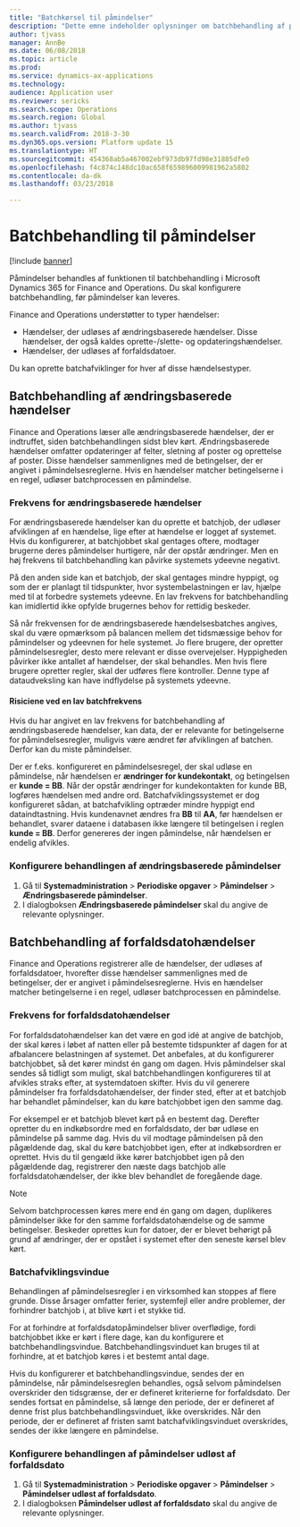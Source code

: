 ```yaml
---
title: "Batchkørsel til påmindelser"
description: "Dette emne indeholder oplysninger om batchbehandling af påmindelser i Microsoft Dynamics 365 for Finance and Operations."
author: tjvass
manager: AnnBe
ms.date: 06/08/2018
ms.topic: article
ms.prod: 
ms.service: dynamics-ax-applications
ms.technology: 
audience: Application user
ms.reviewer: sericks
ms.search.scope: Operations
ms.search.region: Global
ms.author: tjvass
ms.search.validFrom: 2018-3-30
ms.dyn365.ops.version: Platform update 15
ms.translationtype: HT
ms.sourcegitcommit: 454368ab5a467002ebf973db97fd98e31885dfe0
ms.openlocfilehash: f4c874c148dc10ac658f659896009981962a5802
ms.contentlocale: da-dk
ms.lasthandoff: 03/23/2018

---
```


# <a name="batch-processing-for-alerts"></a>Batchbehandling til påmindelser
[!include [banner](../includes/banner.md)]

Påmindelser behandles af funktionen til batchbehandling i Microsoft Dynamics 365 for Finance and Operations. Du skal konfigurere batchbehandling, før påmindelser kan leveres.

Finance and Operations understøtter to typer hændelser:

- Hændelser, der udløses af ændringsbaserede hændelser. Disse hændelser, der også kaldes oprette-/slette- og opdateringshændelser.
- Hændelser, der udløses af forfaldsdatoer.

Du kan oprette batchafviklinger for hver af disse hændelsestyper.
        
## <a name="batch-processing-for-change-based-events"></a>Batchbehandling af ændringsbaserede hændelser
Finance and Operations læser alle ændringsbaserede hændelser, der er indtruffet, siden batchbehandlingen sidst blev kørt. Ændringsbaserede hændelser omfatter opdateringer af felter, sletning af poster og oprettelse af poster. Disse hændelser sammenlignes med de betingelser, der er angivet i påmindelsesreglerne. Hvis en hændelser matcher betingelserne i en regel, udløser batchprocessen en påmindelse.

### <a name="frequency-for-change-based-events"></a>Frekvens for ændringsbaserede hændelser
For ændringsbaserede hændelser kan du oprette et batchjob, der udløser afviklingen af en hændelse, lige efter at hændelse er logget af systemet. Hvis du konfigurerer, at batchjobbet skal gentages oftere, modtager brugerne deres påmindelser hurtigere, når der opstår ændringer. Men en høj frekvens til batchbehandling kan påvirke systemets ydeevne negativt.

På den anden side kan et batchjob, der skal gentages mindre hyppigt, og som der er planlagt til tidspunkter, hvor systembelastningen er lav, hjælpe med til at forbedre systemets ydeevne. En lav frekvens for batchbehandling kan imidlertid ikke opfylde brugernes behov for rettidig beskeder.

Så når frekvensen for de ændringsbaserede hændelsesbatches angives, skal du være opmærksom på balancen mellem det tidsmæssige behov for påmindelser og ydeevnen for hele systemet. Jo flere brugere, der opretter påmindelsesregler, desto mere relevant er disse overvejelser. Hyppigheden påvirker ikke antallet af hændelser, der skal behandles. Men hvis flere brugere opretter regler, skal der udføres flere kontroller. Denne type af dataudveksling kan have indflydelse på systemets ydeevne.

#### <a name="the-risks-of-low-batch-frequency"></a>Risiciene ved en lav batchfrekvens
Hvis du har angivet en lav frekvens for batchbehandling af ændringsbaserede hændelser, kan data, der er relevante for betingelserne for påmindelsesregler, muligvis være ændret før afviklingen af batchen. Derfor kan du miste påmindelser.

Der er f.eks. konfigureret en påmindelsesregel, der skal udløse en påmindelse, når hændelsen er **ændringer for kundekontakt**, og betingelsen er **kunde = BB**. Når der opstår ændringer for kundekontakten for kunde BB, logføres hændelsen med andre ord. Batchafviklingssystemet er dog konfigureret sådan, at batchafvikling optræder mindre hyppigt end dataindtastning. Hvis kundenavnet ændres fra **BB** til **AA**, før hændelsen er behandlet, svarer dataene i databasen ikke længere til betingelsen i reglen **kunde = BB**. Derfor genereres der ingen påmindelse, når hændelsen er endelig afvikles.

### <a name="set-up-processing-for-change-based-alerts"></a>Konfigurere behandlingen af ændringsbaserede påmindelser
1. Gå til **Systemadministration** &gt; **Periodiske opgaver** &gt; **Påmindelser** &gt; **Ændringsbaserede påmindelser**.
2. I dialogboksen **Ændringsbaserede påmindelser** skal du angive de relevante oplysninger.

## <a name="batch-processing-for-due-date-events"></a>Batchbehandling af forfaldsdatohændelser
Finance and Operations registrerer alle de hændelser, der udløses af forfaldsdatoer, hvorefter disse hændelser sammenlignes med de betingelser, der er angivet i påmindelsesreglerne. Hvis en hændelser matcher betingelserne i en regel, udløser batchprocessen en påmindelse.

### <a name="frequency-for-due-date-events"></a>Frekvens for forfaldsdatohændelser
For forfaldsdatohændelser kan det være en god idé at angive de batchjob, der skal køres i løbet af natten eller på bestemte tidspunkter af dagen for at afbalancere belastningen af systemet. Det anbefales, at du konfigurerer batchjobbet, så det kører mindst én gang om dagen. Hvis påmindelser skal sendes så tidligt som muligt, skal batchbehandlingen konfigureres til at afvikles straks efter, at systemdatoen skifter. Hvis du vil generere påmindelser fra forfaldsdatohændelser, der finder sted, efter at et batchjob har behandlet påmindelser, kan du køre batchjobbet igen den samme dag.

For eksempel er et batchjob blevet kørt på en bestemt dag. Derefter opretter du en indkøbsordre med en forfaldsdato, der bør udløse en påmindelse på samme dag. Hvis du vil modtage påmindelsen på den pågældende dag, skal du køre batchjobbet igen, efter at indkøbsordren er oprettet. Hvis du til gengæld ikke kører batchjobbet igen på den pågældende dag, registrerer den næste dags batchjob alle forfaldsdatohændelser, der ikke blev behandlet de foregående dage.

> [!NOTE]
> Selvom batchprocessen køres mere end én gang om dagen, duplikeres påmindelser ikke for den samme forfaldsdatohændelse og de samme betingelser. Beskeder oprettes kun for datoer, der er blevet behørigt på grund af ændringer, der er opstået i systemet efter den seneste kørsel blev kørt.

### <a name="batch-processing-window"></a>Batchafviklingsvindue
Behandlingen af påmindelsesregler i en virksomhed kan stoppes af flere grunde. Disse årsager omfatter ferier, systemfejl eller andre problemer, der forhindrer batchjob i, at blive kørt i et stykke tid.

For at forhindre at forfaldsdatopåmindelser bliver overflødige, fordi batchjobbet ikke er kørt i flere dage, kan du konfigurere et batchbehandlingsvindue. Batchbehandlingsvinduet kan bruges til at forhindre, at et batchjob køres i et bestemt antal dage.

Hvis du konfigurerer et batchbehandlingsvindue, sendes der en påmindelse, når påmindelsesreglen behandles, også selvom påmindelsen overskrider den tidsgrænse, der er defineret kriterierne for forfaldsdato. Der sendes fortsat en påmindelse, så længe den periode, der er defineret af denne frist plus batchbehandlingsvinduet, ikke overskrides. Når den periode, der er defineret af fristen samt batchafviklingsvinduet overskrides, sendes der ikke længere en påmindelse.

### <a name="set-up-processing-for-due-date-alerts"></a>Konfigurere behandlingen af påmindelser udløst af forfaldsdato
1. Gå til **Systemadministration** &gt; **Periodiske opgaver** &gt; **Påmindelser** &gt; **Påmindelser udløst af forfaldsdato**.
2. I dialogboksen **Påmindelser udløst af forfaldsdato** skal du angive de relevante oplysninger.

